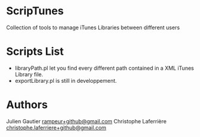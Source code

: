 ScripTunes
==========

Collection of tools to manage iTunes Libraries between different users

Scripts List 
============

* libraryPath.pl let you find every different path contained in a XML iTunes
Library file.
* exportLibrary.pl is still in developpement.

Authors
=======

Julien Gautier rampeur+github@gmail.com
Christophe Laferrière christophe.laferriere+github@gmail.com
